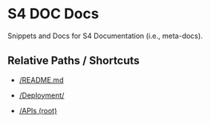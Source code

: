 ﻿# S4 DOC Docs
Snippets and Docs for S4 Documentation (i.e., meta-docs).


## Relative Paths / Shortcuts 
- [/README.md](?encodedPath=README.md)
- [/Deployment/](/Repository/00aeb933-08e0-466e-a815-db20aa979639/master/Tree/Deployment)

- [/APIs (root)](?encodedPath=apis%2Fxxxxx.md)


